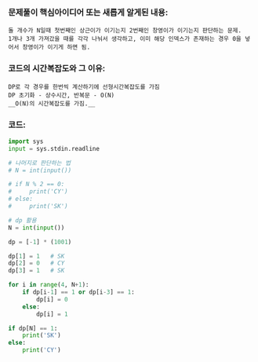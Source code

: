 ### 문제풀이 핵심아이디어 또는 새롭게 알게된 내용: 
    돌 개수가 N일때 첫번째인 상근이가 이기는지 2번째인 창영이가 이기는지 판단하는 문제.
    1개나 3개 가져갔을 때를 각각 나눠서 생각하고, 이미 해당 인덱스가 존재하는 경우 0을 넣어서 창영이가 이기게 하면 됨.

### 코드의 시간복잡도와 그 이유:
    DP로 각 경우를 한번씩 계산하기에 선형시간복잡도를 가짐
    DP 초기화 - 상수시간, 반복문 - O(N)
    __O(N)의 시간복잡도를 가짐.__

### 코드:
```python
import sys
input = sys.stdin.readline

# 나머지로 판단하는 법
# N = int(input())

# if N % 2 == 0:
#     print('CY')
# else:
#     print('SK')

# dp 활용
N = int(input())

dp = [-1] * (1001)

dp[1] = 1   # SK
dp[2] = 0   # CY
dp[3] = 1   # SK

for i in range(4, N+1):
    if dp[i-1] == 1 or dp[i-3] == 1:
        dp[i] = 0
    else:
        dp[i] = 1

if dp[N] == 1:
    print('SK')
else:
    print('CY')
```
